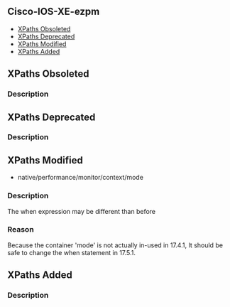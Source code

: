 ## Cisco-IOS-XE-ezpm


- [XPaths Obsoleted](#xpaths-obsoleted)
- [XPaths Deprecated](#xpaths-deprecated)
- [XPaths Modified](#xpaths-modified)
- [XPaths Added](#xpaths-added)

## XPaths Obsoleted

### Description

## XPaths Deprecated

### Description

## XPaths Modified

- native/performance/monitor/context/mode

### Description

The when expression may be different than before

### Reason

Because the container 'mode' is not actually in-used in 17.4.1, It should be safe to change the when statement in 17.5.1.

## XPaths Added

### Description
